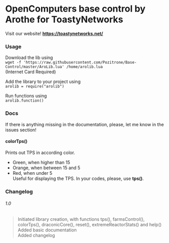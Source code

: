 # OpenComputers base control by Arothe for ToastyNetworks
Visit our website! **https://toastynetworks.net/**

### Usage
Download the lib using  
`wget -f 'https://raw.githubusercontent.com/Pozitrone/Base-Control/master/AroLib.lua' /home/arolib.lua`  
(Internet Card Required)  

Add the library to your project using  
`arolib = require("arolib")`  

Run functions using  
`arolib.function()`  

### Docs
If there is anything missing in the documentation, please, let me know in the issues section! 

#### colorTps()
Prints out TPS in according color. 
* Green, when higher than 15
* Orange, when between 15 and 5
* Red, when under 5  
Useful for displaying the TPS. In your codes, please, use **tps()**.  

### Changelog
###### 1.0
> Initiated library creation, with functions tps(), farmsControl(), colorTps(), draconicCore(), reset(), extremeReactorStats() and help()  
> Added basic documentation  
> Added changelog  

